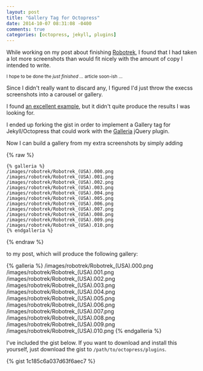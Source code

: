 ```yaml
---
layout: post
title: "Gallery Tag for Octopress"
date: 2014-10-07 08:31:08 -0400
comments: true
categories: [octopress, jekyll, plugins]
---
```


While working on my post about finishing [Robotrek](http://en.wikipedia.org/wiki/Robotrek), I found that I had taken a lot more screenshots than would fit nicely with the amount of copy I intended to write.

<small>I hope to be done the *just finished ...* article soon-ish ...</small>

Since I didn't really want to discard any, I figured I'd just throw the execss screenshots into a carousel or gallery.

I found [an excellent example](https://gist.github.com/kyv/5667902), but it didn't quite produce the results I was looking for.

<!-- more -->

I ended up forking the gist in order to implement a Gallery tag for Jekyll/Octopress that could work with the [Galleria](http://galleria.io/) jQuery plugin.

Now I can build a gallery from my extra screenshots by simply adding

{% raw %}
```
{% galleria %}
/images/robotrek/Robotrek_(USA).000.png
/images/robotrek/Robotrek_(USA).001.png
/images/robotrek/Robotrek_(USA).002.png
/images/robotrek/Robotrek_(USA).003.png
/images/robotrek/Robotrek_(USA).004.png
/images/robotrek/Robotrek_(USA).005.png
/images/robotrek/Robotrek_(USA).006.png
/images/robotrek/Robotrek_(USA).007.png
/images/robotrek/Robotrek_(USA).008.png
/images/robotrek/Robotrek_(USA).009.png
/images/robotrek/Robotrek_(USA).010.png
{% endgalleria %}
```
{% endraw %}

to my post, which will produce the following gallery:

{% galleria %}
/images/robotrek/Robotrek_(USA).000.png
/images/robotrek/Robotrek_(USA).001.png
/images/robotrek/Robotrek_(USA).002.png
/images/robotrek/Robotrek_(USA).003.png
/images/robotrek/Robotrek_(USA).004.png
/images/robotrek/Robotrek_(USA).005.png
/images/robotrek/Robotrek_(USA).006.png
/images/robotrek/Robotrek_(USA).007.png
/images/robotrek/Robotrek_(USA).008.png
/images/robotrek/Robotrek_(USA).009.png
/images/robotrek/Robotrek_(USA).010.png
{% endgalleria %}

I've included the gist below. If you want to download and install this yourself, just download the gist to `/path/to/octopress/plugins`.

{% gist 1c185c6a037d63f6aec7 %}